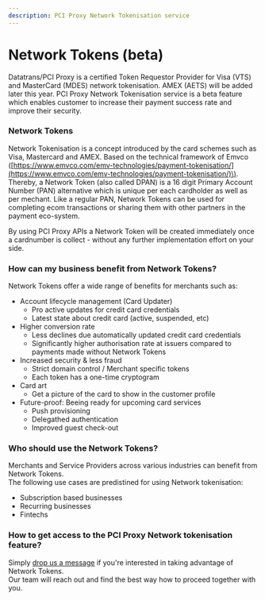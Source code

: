 ```yaml
---
description: PCI Proxy Network Tokenisation service
---
```


# Network Tokens \(beta\)

Datatrans/PCI Proxy is a certified Token Requestor Provider for Visa \(VTS\) and MasterCard \(MDES\) network tokenisation. AMEX \(AETS\) will be added later this year. PCI Proxy Network Tokenisation service is a beta feature which enables customer to increase their payment success rate and improve their security. 

### **Network Tokens**

Network Tokenisation is a concept introduced by the card schemes such as Visa, Mastercard and AMEX. Based on the technical framework of Emvco \([https://www.emvco.com/emv-technologies/payment-tokenisation/](https://www.emvco.com/emv-technologies/payment-tokenisation/)\).  
Thereby, a Network Token \(also called DPAN\) is a 16 digit Primary Account Number \(PAN\) alternative which is unique per each cardholder as well as per mechant. Like a regular PAN, Network Tokens can be used for completing ecom transactions or sharing them with other partners in the payment eco-system. 

By using PCI Proxy APIs a Network Token will be created immediately once a cardnumber is collect - without any further implementation effort on your side. 

### How can my business benefit from Network Tokens? 

Network Tokens offer a wide range of benefits for merchants such as: 

* Account lifecycle management \(Card Updater\)
  * Pro active updates for credit card credentials
  * Latest state about credit card \(active, suspended, etc\)
* Higher conversion rate
  * Less declines due automatically updated credit card credentials
  * Significantly higher authorisation rate at issuers compared to payments made without Network Tokens
* Increased security & less fraud 
  * Strict domain control / Merchant specific tokens
  * Each token has a one-time cryptogram
* Card art
  * Get a picture of the card to show in the customer profile
* Future-proof: Beeing ready for upcoming card services 
  * Push provisioning
  * Delegathed authentication
  * Improved guest check-out

### Who should use the Network Tokens? 

Merchants and Service Providers across various industries can benefit from Network Tokens.   
The following use cases are predistined for using Network tokenisation:

* Subscription based businesses
* Recurring businesses
* Fintechs

### How to get access to the PCI Proxy Network tokenisation feature? 

Simply [drop us a message](https://www.pci-proxy.com/pci-proxy/contact/) if you're interested in taking advantage of Network Tokens.  
Our team will reach out and find the best way how to proceed together with you.   
  





